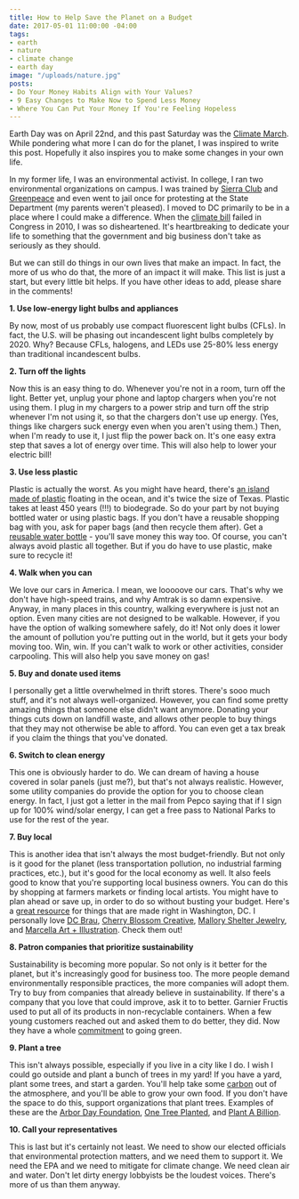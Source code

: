 ```yaml
---
title: How to Help Save the Planet on a Budget
date: 2017-05-01 11:00:00 -04:00
tags:
- earth
- nature
- climate change
- earth day
image: "/uploads/nature.jpg"
posts:
- Do Your Money Habits Align with Your Values?
- 9 Easy Changes to Make Now to Spend Less Money
- Where You Can Put Your Money If You're Feeling Hopeless
---
```


Earth Day was on April 22nd, and this past Saturday was the [Climate March](https://peoplesclimate.org/). While pondering what more I can do for the planet, I was inspired to write this post. Hopefully it also inspires you to make some changes in your own life.

In my former life, I was an environmental activist. In college, I ran two environmental organizations on campus. I was trained by [Sierra Club](sierraclub.org) and [Greenpeace](greenpeace.org) and even went to jail once for protesting at the State Department (my parents weren't pleased). I moved to DC primarily to be in a place where I could make a difference. When the [climate bill](https://www.c2es.org/federal/congress/111/acesa) failed in Congress in 2010, I was so disheartened. It's heartbreaking to dedicate your life to something that the government and big business don't take as seriously as they should.

But we can still do things in our own lives that make an impact. In fact, the more of us who do that, the more of an impact it will make. This list is just a start, but every little bit helps. If you have other ideas to add, please share in the comments!

**1. Use low-energy light bulbs and appliances**

By now, most of us probably use compact fluorescent light bulbs (CFLs). In fact, the U.S. will be phasing out incandescent light bulbs completely by 2020. Why? Because CFLs, halogens, and LEDs use 25-80% less energy than traditional incandescent bulbs. 

**2. Turn off the lights**

Now this is an easy thing to do. Whenever you're not in a room, turn off the light. Better yet, unplug your phone and laptop chargers when you're not using them. I plug in my chargers to a power strip and turn off the strip whenever I'm not using it, so that the chargers don't use up energy. (Yes, things like chargers suck energy even when you aren't using them.) Then, when I'm ready to use it, I just flip the power back on. It's one easy extra step that saves a lot of energy over time. This will also help to lower your electric bill!

**3. Use less plastic**

Plastic is actually the worst. As you might have heard, there's [an island made of plastic](http://www.cnn.com/interactive/2016/12/world/midway-plastic-island/) floating in the ocean, and it's twice the size of Texas. Plastic takes at least 450 years (!!!) to biodegrade. So do your part by not buying bottled water or using plastic bags. If you don't have a reusable shopping bag with you, ask for paper bags (and then recycle them after). Get a [reusable water bottle](http://gizmodo.com/9-reusable-water-bottles-recommended-by-gizmodos-staff-1705555097) - you'll save money this way too. Of course, you can't always avoid plastic all together. But if you do have to use plastic, make sure to recycle it!

**4. Walk when you can**

We love our cars in America. I mean, we looooove our cars. That's why we don't have high-speed trains, and why Amtrak is so damn expensive. Anyway, in many places in this country, walking everywhere is just not an option. Even many cities are not designed to be walkable. However, if you have the option of walking somewhere safely, do it! Not only does it lower the amount of pollution you're putting out in the world, but it gets your body moving too. Win, win. If you can't walk to work or other activities, consider carpooling. This will also help you save money on gas!

**5. Buy and donate used items**

I personally get a little overwhelmed in thrift stores. There's sooo much stuff, and it's not always well-organized. However, you can find some pretty amazing things that someone else didn't want anymore. Donating your things cuts down on landfill waste, and allows other people to buy things that they may not otherwise be able to afford. You can even get a tax break if you claim the things that you've donated.

**6. Switch to clean energy**

This one is obviously harder to do. We can dream of having a house covered in solar panels (just me?), but that's not always realistic. However, some utility companies do provide the option for you to choose clean energy. In fact, I just got a letter in the mail from Pepco saying that if I sign up for 100% wind/solar energy, I can get a free pass to National Parks to use for the rest of the year.

**7. Buy local**

This is another idea that isn't always the most budget-friendly. But not only is it good for the planet (less transportation pollution, no industrial farming practices, etc.), but it's good for the local economy as well. It also feels good to know that you're supporting local business owners. You can do this by shopping at farmers markets or finding local artists. You might have to plan ahead or save up, in order to do so without busting your budget. Here's a [great resource](http://www.thisismadeindc.com/) for things that are made right in Washington, DC. I personally love [DC Brau](http://www.dcbrau.com/), [Cherry Blossom Creative](http://cherryblossomcreative.com/), [Mallory Shelter Jewelry](https://malloryshelterjewelry.com/), and [Marcella Art \+ Illustration](http://marcellakriebel.com/). Check them out!

**8. Patron companies that prioritize sustainability**

Sustainability is becoming more popular. So not only is it better for the planet, but it's increasingly good for business too. The more people demand environmentally responsible practices, the more companies will adopt them. Try to buy from companies that already believe in sustainability. If there's a company that you love that could improve, ask it to to better. Garnier Fructis used to put all of its products in non-recyclable containers. When a few young customers reached out and asked them to do better, they did. Now they have a whole [commitment](http://www.garnierusa.com/garnier-green.aspx) to going green.

**9. Plant a tree**

This isn't always possible, especially if you live in a city like I do. I wish I could go outside and plant a bunch of trees in my yard! If you have a yard, plant some trees, and start a garden. You'll help take some [carbon](https://www.arborday.org/media/print/documents/10reasons/7X10.pdf) out of the atmosphere, and you'll be able to grow your own food. If you don't have the space to do this, support organizations that plant trees. Examples of these are the [Arbor Day Foundation](https://www.arborday.org/), [One Tree Planted](https://onetreeplanted.org/), and [Plant A Billion](http://www.plantabillion.org/).

**10. Call your representatives**

This is last but it's certainly not least. We need to show our elected officials that environmental protection matters, and we need them to support it. We need the EPA and we need to mitigate for climate change. We need clean air and water. Don't let dirty energy lobbyists be the loudest voices. There's more of us than them anyway.